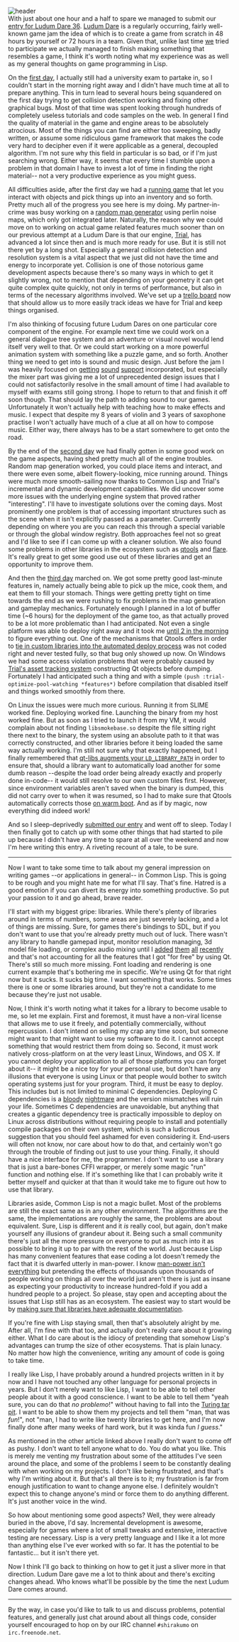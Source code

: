 ![header](https://filebox.tymoon.eu/file/TVRFME1RPT0=)  
With just about one hour and a half to spare we managed to submit our [entry for Ludum Dare 36](http://ludumdare.com/compo/ludum-dare-36/?action=preview&uid=55159). [Ludum Dare](http://ludumdare.com/compo/about-ludum-dare/) is a regularly occurring, fairly well-known game jam the idea of which is to create a game from scratch in 48 hours by yourself or 72 hours in a team. Given that, unlike last time [we](https://shirakumo.org) tried to participate we actually managed to finish making something that resembles a game, I think it's worth noting what my experience was as well as my general thoughts on game programming in Lisp.

On the [first day](https://www.youtube.com/watch?v=s5ITQe8sK0s), I actually still had a university exam to partake in, so I couldn't start in the morning right away and I didn't have much time at all to prepare anything. This in turn lead to several hours being squandered on the first day trying to get collision detection working and fixing other graphical bugs. Most of that time was spent looking through hundreds of completely useless tutorials and code samples on the web. In general I find the quality of material in the game and engine areas to be absolutely atrocious. Most of the things you can find are either too sweeping, badly written, or assume some ridiculous game framework that makes the code very hard to decipher even if it were applicable as a general, decoupled algorithm. I'm not sure why this field in particular is so bad, or if I'm just searching wrong. Either way, it seems that every time I stumble upon a problem in that domain I have to invest a lot of time in finding the right material-- not a very productive experience as you might guess.

All difficulties aside, after the first day we had a [running game](https://www.youtube.com/watch?v=dU2GConBVVw) that let you interact with objects and pick things up into an inventory and so forth. Pretty much all of the progress you see here is my doing. My partner-in-crime was busy working on a [random map generator](https://www.youtube.com/watch?v=dU2GConBVVw) using perlin noise maps, which only got integrated later. Naturally, the reason why we could move on to working on actual game related features much sooner than on our previous attempt at a Ludum Dare is that our engine, [Trial](https://shirakumo.org/projects/trial), has advanced a lot since then and is much more ready for use. But it is still not there yet by a long shot. Especially a general collision detection and resolution system is a vital aspect that we just did not have the time and energy to incorporate yet. Collision is one of those notorious game development aspects because there's so many ways in which to get it slightly wrong, not to mention that depending on your geometry it can get quite complex quite quickly, not only in terms of performance, but also in terms of the necessary algorithms involved. We've set up a [trello board](https://trello.com/b/dCT0R5BM/trial) now that should allow us to more easily track ideas we have for Trial and keep things organised.

I'm also thinking of focusing future Ludum Dares on one particular core component of the engine. For example next time we could work on a general dialogue tree system and an adventure or visual novel would lend itself very well to that. Or we could start working on a more powerful animation system with something like a puzzle game, and so forth. Another thing we need to get into is sound and music design. Just before the jam I was heavily focused on [getting](https://shirakumo.org/projects/cl-out123) [sound](https://shirakumo.org/projects/cl-mpg123) [support](https://shirakumo.org/projects/audio-blender) incorporated, but especially the mixer part was giving me a lot of unprecedented design issues that I could not satisfactorily resolve in the small amount of time I had available to myself with exams still going strong. I hope to return to that and finish it off soon though. That should lay the path to adding sound to our games. Unfortunately it won't actually help with teaching how to make effects and music. I expect that despite my 8 years of violin and 3 years of saxophone practise I won't actually have much of a clue at all on how to compose music. Either way, there always has to be a start somewhere to get onto the road.

By the end of the [second day](https://www.youtube.com/watch?v=jtR6acPFyIU) we had finally gotten in some good work on the game aspects, having shed pretty much all of the engine troubles. Random map generation worked, you could place items and interact, and there were even some, albeit flowery-looking, mice running around. Things were much more smooth-sailing now thanks to Common Lisp and Trial's incremental and dynamic development capabilities. We did uncover some more issues with the underlying engine system that proved rather "interesting". I'll have to investigate solutions over the coming days. Most prominently one problem is that of accessing important structures such as the scene when it isn't explicitly passed as a parameter. Currently depending on where you are you can reach this through a special variable or through the global window registry. Both approaches feel not so great and I'd like to see if I can come up with a cleaner solution. We also found some problems in other libraries in the ecosystem such as [qtools](https://buttcode.com/qtools) and [flare](https://buttcode.com/flare). It's really great to get some good use out of these libraries and get an opportunity to improve them.

And then the [third day](https://www.youtube.com/watch?v=HamIKH54HUc) marched on. We got some pretty good last-minute features in, namely actually being able to pick up the mice, cook them, and eat them to fill your stomach. Things were getting pretty tight on time towards the end as we were rushing to fix problems in the map generation and gameplay mechanics. Fortunately enough I planned in a lot of buffer time (~6 hours) for the deployment of the game too, as that actually proved to be a lot more problematic than I had anticipated. Not even a single platform was able to deploy right away and it took me [until 2 in the morning](https://www.youtube.com/watch?v=522VjG5TUp8) to figure everything out. One of the mechanisms that Qtools offers in order to [tie in custom libraries into the automated deploy process](http://shinmera.github.io/qtools/#QTOOLS:DEFINE-USER-LIBS) was not coded right and never tested fully, so that bug only showed up now. On Windows we had some access violation problems that were probably caused by [Trial's asset tracking system](https://github.com/Shirakumo/trial/blob/master/asset-watcher.lisp) constructing Qt objects before dumping. Fortunately I had anticipated such a thing and with a simple `(push :trial-optimize-pool-watching *features*)` before compilation that disabled itself and things worked smoothly from there. 

On Linux the issues were much more curious. Running it from SLIME worked fine. Deploying worked fine. Launching the binary from my host worked fine. But as soon as I tried to launch it from my VM, it would complain about not finding `libsmokebase.so` despite the file sitting right there next to the binary, the system using an absolute path to it that was correctly constructed, and other libraries before it being loaded the same way actually working. I'm still not sure why that exactly happened, but I finally remembered that [qt-libs augments your `LD_LIBRARY_PATH`](https://github.com/Shinmera/qt-libs/blob/master/qt-libs.lisp#L184) in order to ensure that, should a library want to automatically load another for some dumb reason --despite the load order being already exactly and properly done in-code-- it would still resolve to our own custom files first. However, since environment variables aren't saved when the binary is dumped, this did not carry over to when it was resumed, so I had to make sure that Qtools automatically corrects those [on warm boot](https://github.com/Shinmera/qtools/blob/master/deploy.lisp#L175). And as if by magic, now everything did indeed work!

And so I sleep-deprivedly [submitted our entry](http://ludumdare.com/compo/ludum-dare-36/?action=preview&uid=55159) and went off to sleep. Today I then finally got to catch up with some other things that had started to pile up because I didn't have any time to spare at all over the weekend and now I'm here writing this entry. A riveting recount of a tale, to be sure.

---

Now I want to take some time to talk about my general impression on writing games --or applications in general-- in Common Lisp. This is going to be rough and you might hate me for what I'll say. That's fine. Hatred is a good emotion if you can divert its energy into something productive. So put your passion to it and go ahead, brave reader.

I'll start with my biggest gripe: libraries. While there's plenty of libraries around in terms of numbers, some areas are just severely lacking, and a lot of things are missing. Sure, for games there's bindings to SDL, but if you don't want to use that you're already pretty much out of luck. There wasn't any library to handle gamepad input, monitor resolution managing, 3d model file loading, or complex audio mixing until I [added](https://shirakumo.org/projects/cl-gamepad) [them](https://shirakumo.org/projects/cl-monitors) [all](https://shirakumo.org/projects/wavefront-loader) [recently](https://shirakumo.org/projects/audio-blender) and that's not accounting for all the features that I got "for free" by using Qt. There's still so much more missing. Font loading and rendering is one current example that's bothering me in specific. We're using Qt for that right now but it sucks. It sucks big time. I want something that works. Some times there is one or some libraries around, but they're not a candidate to me because they're just not usable.

Now, I think it's worth noting what it takes for a library to become usable to me, so let me explain. First and foremost, it must have a non-viral license that allows me to use it freely, and potentially commercially, without repercussion. I don't intend on selling my crap any time soon, but someone might want to that might want to use my software to do it. I cannot accept something that would restrict them from doing so. Second, it must work natively cross-platform on at the very least Linux, Windows, and OS X. If you cannot deploy your application to all of those platforms you can forget about it-- it might be a nice toy for your personal use, but don't have any illusions that everyone is using Linux or that people would bother to switch operating systems just for your program. Third, it must be easy to deploy. This includes but is not limited to minimal C dependencies. Deploying C dependencies is a [bloody](https://github.com/Shinmera/portacle/issues/4) [nightmare](https://github.com/Shinmera/qt-libs/issues?q=) and the version mismatches will ruin your life. Sometimes C dependencies are unavoidable, but anything that creates a gigantic dependency tree is practically impossible to deploy on Linux across distributions without requiring people to install and potentially compile packages on their own system, which is such a ludicrous suggestion that you should feel ashamed for even considering it. End-users will often not know, nor care about how to do that, and certainly won't go through the trouble of finding out just to use your thing. Finally, it should have a nice interface for me, the programmer. I don't want to use a library that is just a bare-bones CFFI wrapper, or merely some magic "run" function and nothing else. If it's something like that I can probably write it better myself and quicker at that than it would take me to figure out how to use that library.

Libraries aside, Common Lisp is not a magic bullet. Most of the problems are still the exact same as in any other environment. The algorithms are the same, the implementations are roughly the same, the problems are about equivalent. Sure, Lisp is different and it *is* really cool, but again, don't make yourself any illusions of grandeur about it. Being such a small community there's just all the more pressure on everyone to put as much into it as possible to bring it up to par with the rest of the world. Just because Lisp has many convenient features that ease coding a lot doesn't remedy the fact that it is dwarfed utterly in man-power. I know [man-power isn't everything](https://en.wikipedia.org/wiki/The_Mythical_Man-Month) but pretending the effects of thousands upon thousands of people working on things all over the world just aren't there is just as insane as expecting your productivity to increase hundred-fold if you add a hundred people to a project. So please, stay open and accepting about the issues that Lisp still has as an ecosystem. The easiest way to start would be by [making sure that libraries have adequate documentation](https://blog.tymoon.eu/article/330).

If you're fine with Lisp staying small, then that's absolutely alright by me. After all, I'm fine with that too, and actually don't really care about it growing either. What I do care about is the idiocy of pretending that somehow Lisp's advantages can trump the size of other ecosystems. That is plain lunacy. No matter how high the convenience, writing any amount of code is going to take time.

I really like Lisp, I have probably around a hundred projects written in it by now and I have not touched any other language for personal projects in years. But I don't merely want to like Lisp, I want to be able to tell other people about it with a good conscience. I want to be able to tell them "yeah sure, you can do that *no problemo*!" without having to fall into the [Turing tar pit](https://en.wikipedia.org/wiki/Turing_tarpit). I want to be able to show them my projects and tell them "man, that was *fun*!", not "man, I had to write like twenty libraries to get here, and I'm now finally done after many weeks of hard work, but it was kinda fun *I guess*."

As mentioned in the other article linked above I really don't want to come off as pushy. I don't want to tell anyone what to do. You do what you like. This is merely me venting my frustration about some of the attitudes I've seen around the place, and some of the problems I seem to be constantly dealing with when working on my projects. I don't like being frustrated, and that's why I'm writing about it. But that's all there is to it; my frustration is far from enough justification to want to change anyone else. I definitely wouldn't expect this to change anyone's mind or force them to do anything different. It's just another voice in the wind.

So how about mentioning some good aspects? Well, they were already buried in the above, I'd say. Incremental development is awesome, especially for games where a lot of small tweaks and extensive, interactive testing are necessary. Lisp is a very pretty language and I like it a lot more than anything else I've ever worked with so far. It has the potential to be fantastic... but it isn't there yet.

Now I think I'll go back to thinking on how to get it just a sliver more in that direction. Ludum Dare gave me a lot to think about and there's exciting changes ahead. Who knows what'll be possible by the time the next Ludum Dare comes around.

---

By the way, in case you'd like to talk to us and discuss problems, potential features, and generally just chat around about all things code, consider yourself encouraged to hop on by our IRC channel `#shirakumo` on `irc.freenode.net`.
